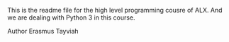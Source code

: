 This is the readme file for the high level programming cousre of ALX.
And we are dealing with Python 3 in this course.

Author
Erasmus Tayviah

